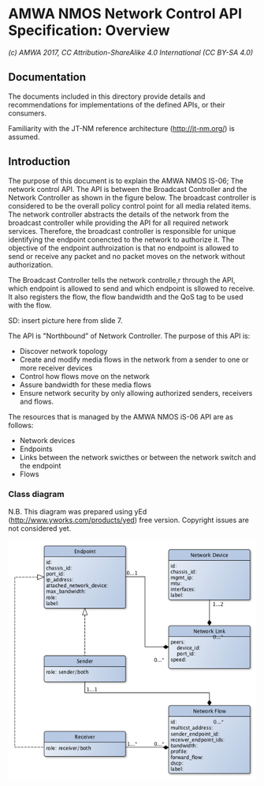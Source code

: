 # AMWA NMOS Network Control API Specification: Overview

_(c) AMWA 2017, CC Attribution-ShareAlike 4.0 International (CC BY-SA 4.0)_

## Documentation

The documents included in this directory provide details and recommendations for implementations of the defined APIs, or their consumers.

Familiarity with the JT-NM reference architecture (http://jt-nm.org/) is assumed.

## Introduction

The purpose of this document is to explain the AMWA NMOS IS-06; The network control API. The API is between the Broadcast Controller and the Network Controller as shown in the figure below.  The broadcast controller is considered to be the overall policy control point for all media related items. The network controller abstracts the details of the network from the broadcast controller while providing the API for all required network services. Therefore, the broadcast controller is responsible for unique identifying the endpoint conencted to the network to authorize it. The objective of the endpoint authroization is that no endpoint is allowed to send or receive any packet and no packet moves on the network without authorization.

The Broadcast Controller tells the network controlle,r through the API, which endpoint is allowed to send and which endpoint is sllowed to receive. It also registers the flow, the flow bandwidth and the QoS tag to be used with the flow. 

SD: insert picture here from slide 7.

The API is "Northbound”  of Network Controller. The purpose of this API is:
* Discover network topology
* Create and modify media flows in the network from a sender to one or more receiver devices
* Control how flows move on the network
* Assure bandwidth for these media flows
* Ensure network security by only allowing authorized senders, receivers and flows.

The resources that is managed by the AMWA NMOS iS-06 API are as follows:
- Network devices
- Endpoints
- Links between the network swicthes or between the network switch and the endpoint
- Flows

 
### Class diagram

N.B. This diagram was prepared using yEd (http://www.yworks.com/products/yed) free version. Copyright issues are not considered yet.
 
![Class Diagram](images/class-diagram.png)
